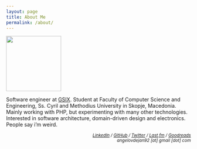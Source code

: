```yaml
---
layout: page
title: About Me
permalink: /about/
---
```


<img class="img-left" src="{{ site.url }}/images/100_4188-cropped.png" style="width: 150px">

Software engineer at [GSIX](http://g6solutions.com). Student at Faculty of Computer Science and Engineering, Ss. Cyril
and Methodius University in Skopje, Macedonia. Mainly working with PHP, but experimenting with many other technologies.
Interested in software architecture, domain-driven design and electronics. People say i’m weird.

<p style="text-align: right">
<small><em>
	<a href="https://www.linkedin.com/in/angelovdejan">LinkedIn</a> /
	<a href="http://github.com/angelov">GitHub</a> /
	<a href="https://twitter.com/angelovdejan">Twitter</a> /
	<a href="http://www.last.fm/user/angelov92">Last.fm</a> /
	<a href="https://www.goodreads.com/angelov">Goodreads</a>
	<br />
	angelovdejan92 [at] gmail [dot] com</em>
</small>
</p>
